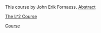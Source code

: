 This course by John Erik Fornaess.
 [Abstract](https://github.com/FornaessL2course/FornaessL2course.github.io/raw/master/The%20Abstract%20for%20L%5E2%20course.pdf)
 


[The L^2 Course](https://github.com/FornaessL2course/FornaessL2course.github.io/raw/master/John%20Erik%20Fornaess%20L%5E2%20Course1%20.pdf)

[Course](https://github.com/FornaessL2course/FornaessL2course.github.io/raw/master/work27juniPerugia2020.pdf)
